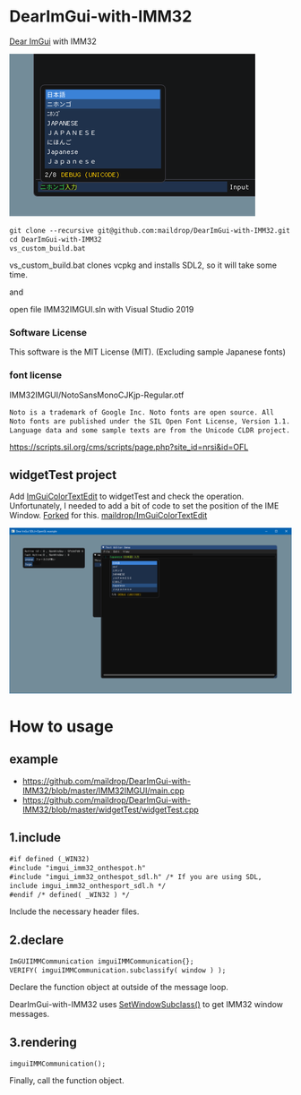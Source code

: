 # DearImGui-with-IMM32
[Dear ImGui](https://github.com/ocornut/imgui) with IMM32

![screen](https://raw.githubusercontent.com/maildrop/DearImGui-with-IMM32/master/doc/imgui-on-the-spot.png?token=ACPJFWIO32M7UN2HFT4RVWS6EB4EQ)
```
git clone --recursive git@github.com:maildrop/DearImGui-with-IMM32.git
cd DearImGui-with-IMM32
vs_custom_build.bat
```
vs_custom_build.bat clones vcpkg and installs SDL2, so it will take some time.

and 

open file IMM32IMGUI.sln with Visual Studio 2019

### Software License
This software is the MIT License (MIT). (Excluding sample Japanese fonts)

### font license 
IMM32IMGUI/NotoSansMonoCJKjp-Regular.otf
```
Noto is a trademark of Google Inc. Noto fonts are open source. All Noto fonts are published under the SIL Open Font License, Version 1.1. Language data and some sample texts are from the Unicode CLDR project.
```
https://scripts.sil.org/cms/scripts/page.php?site_id=nrsi&id=OFL

## widgetTest project

Add [ImGuiColorTextEdit](https://github.com/BalazsJako/ImGuiColorTextEdit) to widgetTest and check the operation.
Unfortunately, I needed to add a bit of code to set the position of the IME Window. [Forked](https://github.com/maildrop/ImGuiColorTextEdit) for this. [maildrop/ImGuiColorTextEdit](https://github.com/maildrop/ImGuiColorTextEdit)

![TextEditor](https://raw.githubusercontent.com/maildrop/DearImGui-with-IMM32/master/doc/ImGui-TextEditor-IMM-Candidate-List.png)

# How to usage

## example 
- https://github.com/maildrop/DearImGui-with-IMM32/blob/master/IMM32IMGUI/main.cpp
- https://github.com/maildrop/DearImGui-with-IMM32/blob/master/widgetTest/widgetTest.cpp

## 1.include 
```
#if defined (_WIN32)
#include "imgui_imm32_onthespot.h"
#include "imgui_imm32_onthespot_sdl.h" /* If you are using SDL, include imgui_imm32_onthesport_sdl.h */
#endif /* defined( _WIN32 ) */
```

Include the necessary header files.


## 2.declare
```
ImGUIIMMCommunication imguiIMMCommunication{}; 
VERIFY( imguiIMMCommunication.subclassify( window ) );
```

Declare the function object at outside of the message loop.

DearImGui-with-IMM32 uses [SetWindowSubclass()](https://docs.microsoft.com/en-us/windows/win32/api/commctrl/nf-commctrl-setwindowsubclass) to get IMM32 window messages.

## 3.rendering
```
imguiIMMCommunication(); 
```
Finally, call the function object.

